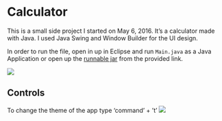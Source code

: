 # Calculator

This is a small side project I started on May 6, 2016. It’s a calculator made with Java. I used Java Swing and Window Builder for the UI design.

In order to run the file, open in up in Eclipse and run `Main.java` as a Java Application or open up the [runnable jar](http://obase.weebly.com/uploads/5/6/0/4/56044521/ose_calculator.jar) from the provided link.

![](http://i305.photobucket.com/albums/nn238/kingobie1/Calculator/Calculator%20Computation.gif)

## Controls
To change the theme of the app type ‘command’ + ’t’
![](http://i305.photobucket.com/albums/nn238/kingobie1/Calculator/fat%20calculator%20color%20scheme.gif)